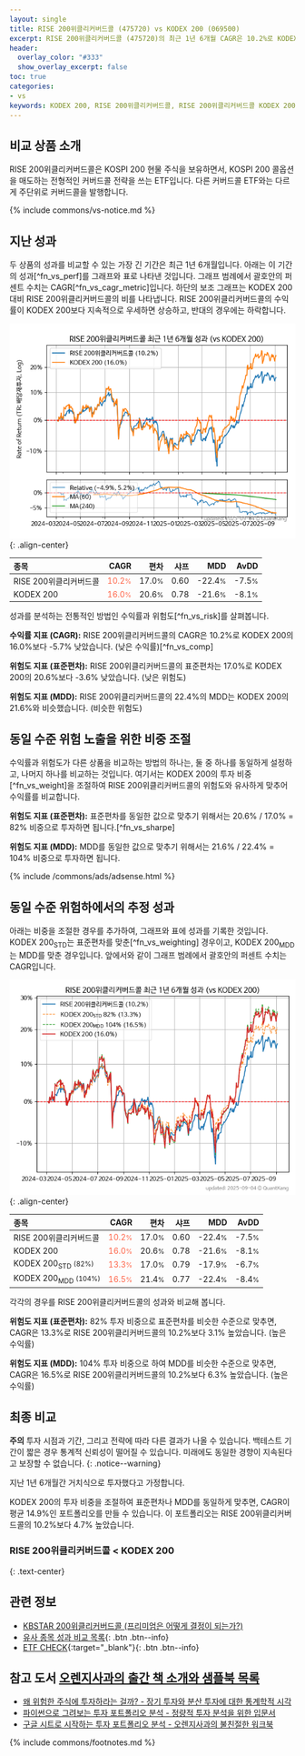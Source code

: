 ```yaml
---
layout: single
title: RISE 200위클리커버드콜 (475720) vs KODEX 200 (069500)
excerpt: RISE 200위클리커버드콜 (475720)의 최근 1년 6개월 CAGR은 10.2%로 KODEX 200 (069500)의 16.0%보다 -5.7% 낮았습니다.
header:
  overlay_color: "#333"
  show_overlay_excerpt: false
toc: true
categories:
- vs
keywords: KODEX 200, RISE 200위클리커버드콜, RISE 200위클리커버드콜 KODEX 200 비교, 475720, 069500, 475720 475720 비교
---
```


## 비교 상품 소개


RISE 200위클리커버드콜은 KOSPI 200 현물 주식을 보유하면서, KOSPI 200 콜옵션을 매도하는 전형적인 커버드콜 전략을 쓰는 ETF입니다. 다른 커버드콜 ETF와는 다르게 주단위로 커버드콜을 발행합니다.



{% include commons/vs-notice.md %}

## 지난 성과

두 상품의 성과를 비교할 수 있는 가장 긴 기간은 최근 1년 6개월입니다. 아래는 이 기간의 성과[^fn_vs_perf]를 그래프와 표로 나타낸 것입니다.
그래프 범례에서 괄호안의 퍼센트 수치는 CAGR[^fn_vs_cagr_metric]입니다.
하단의 보조 그래프는 KODEX 200 대비 RISE 200위클리커버드콜의 비를 나타냅니다.
RISE 200위클리커버드콜의 수익률이 KODEX 200보다 지속적으로 우세하면 상승하고, 반대의 경우에는 하락합니다.

![RISE 200위클리커버드콜](/vs/images/475720-vs-069500_dual.png){: .align-center}

| **종목** | **CAGR** | **편차** | **샤프** | **MDD** | **AvDD** |
| :------------ | ------: | -----------: | -------: | ------: | -------: |
| RISE 200위클리커버드콜 | <span style="color: tomato">10.2<small>%</small></span> | 17.0<small>%</small> | 0.60 | -22.4<small>%</small> | -7.5<small>%</small> |
| KODEX 200 | <span style="color: tomato">16.0<small>%</small></span> | 20.6<small>%</small> | 0.78 | -21.6<small>%</small> | -8.1<small>%</small> |

<!-- more -->


성과를 분석하는 전통적인 방법인 수익률과 위험도[^fn_vs_risk]를 살펴봅니다.

**수익률 지표 (CAGR):** RISE 200위클리커버드콜의 CAGR은 10.2%로 KODEX 200의 16.0%보다 -5.7% 낮았습니다. (낮은 수익률)[^fn_vs_comp]

**위험도 지표 (표준편차):** RISE 200위클리커버드콜의 표준편차는 17.0%로 KODEX 200의 20.6%보다 -3.6% 낮았습니다. (낮은 위험도)

**위험도 지표 (MDD):** RISE 200위클리커버드콜의 22.4%의 MDD는 KODEX 200의 21.6%와 비슷했습니다. (비슷한 위험도)



## 동일 수준 위험 노출을 위한 비중 조절

수익률과 위험도가 다른 상품을 비교하는 방법의 하나는, 둘 중 하나를 동일하게 설정하고, 나머지 하나를 비교하는 것입니다.
여기서는 KODEX 200의 투자 비중[^fn_vs_weight]을 조절하여 RISE 200위클리커버드콜의 위험도와 유사하게 맞추어 수익률를 비교합니다.

**위험도 지표 (표준편차):** 표준편차를 동일한 값으로 맞추기 위해서는 20.6% / 17.0% = 82% 비중으로 투자하면 됩니다.[^fn_vs_sharpe]

**위험도 지표 (MDD):** MDD를 동일한 값으로 맞추기 위해서는 21.6% / 22.4% = 104% 비중으로 투자하면 됩니다.


{% include /commons/ads/adsense.html %}



## 동일 수준 위험하에서의 추정 성과

아래는 비중을 조절한 경우를 추가하여, 그래프와 표에 성과를 기록한 것입니다.
KODEX 200<sub>STD</sub>는 표준편차를 맞춘[^fn_vs_weighting] 경우이고, KODEX 200<sub>MDD</sub>는 MDD를 맞춘 경우입니다.
앞에서와 같이 그래프 범례에서 괄호안의 퍼센트 수치는 CAGR입니다.


![RISE 200위클리커버드콜](/vs/images/475720-vs-069500.png){: .align-center}



| **종목** | **CAGR** | **편차** | **샤프** | **MDD** | **AvDD** |
| :------------ | ------: | -----------: | -------: | ------: | -------: |
| RISE 200위클리커버드콜 | <span style="color: tomato">10.2<small>%</small></span> | 17.0<small>%</small> | 0.60 | -22.4<small>%</small> | -7.5<small>%</small> |
| KODEX 200 | <span style="color: tomato">16.0<small>%</small></span> | 20.6<small>%</small> | 0.78 | -21.6<small>%</small> | -8.1<small>%</small> |
| KODEX 200<sub>STD</sub> <small>(82%)</small> | <span style="color: tomato">13.3<small>%</small></span> | 17.0<small>%</small> | 0.79 | -17.9<small>%</small> | -6.7<small>%</small> |
| KODEX 200<sub>MDD</sub> <small>(104%)</small> | <span style="color: tomato">16.5<small>%</small></span> | 21.4<small>%</small> | 0.77 | -22.4<small>%</small> | -8.4<small>%</small> |



각각의 경우를 RISE 200위클리커버드콜의 성과와 비교해 봅니다.

**위험도 지표 (표준편차):** 82% 투자 비중으로 표준편차를 비슷한 수준으로 맞추면, CAGR은 13.3%로 RISE 200위클리커버드콜의 10.2%보다 3.1% 높았습니다. (높은 수익률)

**위험도 지표 (MDD):** 104% 투자 비중으로 하여 MDD를 비슷한 수준으로 맞추면, CAGR은 16.5%로 RISE 200위클리커버드콜의 10.2%보다 6.3% 높았습니다. (높은 수익률)




## 최종 비교

**주의** 투자 시점과 기간, 그리고 전략에 따라 다른 결과가 나올 수 있습니다. 백테스트 기간이 짧은 경우 통계적 신뢰성이 떨어질 수 있습니다. 미래에도 동일한 경향이 지속된다고 보장할 수 없습니다.
{: .notice--warning}

지난 1년 6개월간 거치식으로 투자했다고 가정합니다.

KODEX 200의 투자 비중을 조절하여 표준편차나 MDD를 동일하게 맞추면, CAGR이 평균 14.9%인 포트폴리오를 만들 수 있습니다.
이 포트폴리오는 RISE 200위클리커버드콜의 10.2%보다 4.7% 높았습니다.

### RISE 200위클리커버드콜 &lt; KODEX 200
{: .text-center}


## 관련 정보

- [KBSTAR 200위클리커버드콜 (프리미엄은 어떻게 결정이 되는가?)](https://kongdori.tistory.com/189)
- [유사 종목 성과 비교 목록](/vs/){: .btn .btn--info}
- [ETF CHECK](https://www.etfcheck.co.kr/mobile/etpitem/069500/compare?compCode%5B%5D=475720){:target="_blank"}{: .btn .btn--info}


## 참고 도서 [오렌지사과의 출간 책 소개와 샘플북 목록](https://kongdori.tistory.com/691)

- [왜 위험한 주식에 투자하라는 걸까? - 장기 투자와 분산 투자에 대한 통계학적 시각](https://kongdori.tistory.com/421)
- [파이썬으로 그려보는 투자 포트폴리오 분석  - 정량적 투자 분석을 위한 입문서](https://kongdori.tistory.com/643)
- [구글 시트로 시작하는 투자 포트폴리오 분석 - 오렌지사과의 불친절한 워크북](https://kongdori.tistory.com/449)

{% include commons/footnotes.md %}